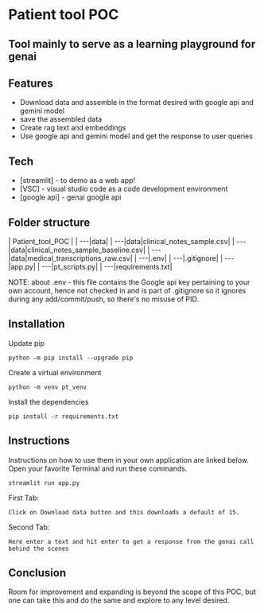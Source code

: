 # Patient tool POC
## Tool mainly to serve as a learning playground for genai

## Features

- Download data and assemble in the format desired with google api and gemini model
- save the assembled data
- Create rag text and embeddings
- Use google api and gemini model and get the response to user queries



## Tech



- [streamlit] - to demo as a web app!
- [VSC] - visual studio code as a code development environment
- [google api] - genai google api

## Folder structure
| Patient_tool_POC |
| ---|data|
| ---|data|clinical_notes_sample.csv|
| ---|data|clinical_notes_sample_baseline.csv|
| ---|data|medical_transcriptions_raw.csv|
| ---|.env|
| ---|.gitignore|
| ---|app.py|
| ---|pt_scripts.py|
| ---|requirements.txt|

NOTE: about .env - this file contains the Google api key pertaining to your own account, hence not checked in 
and is part of .gitignore so it ignores during any add/commit/push, so there's no misuse of PID.

## Installation
Update pip
```
python -m pip install --upgrade pip
```
Create a virtual environment
```
python -m venv pt_venv
```
Install the dependencies
```
pip install -r requirements.txt
```

## Instructions
Instructions on how to use them in your own application are linked below.
Open your favorite Terminal and run these commands.
```
streamlit run app.py
```
First Tab:

```
Click on Download data button and this downloads a default of 15. 
```

Second Tab:

```
Here enter a text and hit enter to get a response from the genai call behind the scenes
```
## Conclusion

Room for improvement and expanding is beyond the scope of this POC, but one can take this and do the same and explore to any level desired.